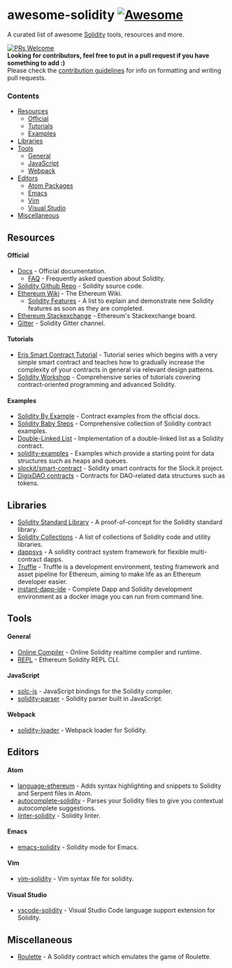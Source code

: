 # awesome-solidity [![Awesome](https://cdn.rawgit.com/sindresorhus/awesome/d7305f38d29fed78fa85652e3a63e154dd8e8829/media/badge.svg)](https://github.com/sindresorhus/awesome)

A curated list of awesome [Solidity](https://en.wikipedia.org/wiki/Solidity) tools, resources and more.

[![PRs Welcome](https://img.shields.io/badge/PRs-welcome-brightgreen.svg?style=flat-square)](http://makeapullrequest.com)  
**Looking for contributors, feel free to put in a pull request if you have something to add :)**  
Please check the [contribution guidelines](CONTRIBUTING.md) for info on formatting and writing pull requests.

### Contents
- [Resources](#resources)
    - [Official](#official)
    - [Tutorials](#tutorials)
    - [Examples](#examples)
- [Libraries](#libraries)
- [Tools](#tools)
    - [General](#general)
    - [JavaScript](#javascript)
    - [Webpack](#webpack)
- [Editors](#editors)
    - [Atom Packages](#atom-packages)
    - [Emacs](#emacs)
    - [Vim](#vim)
    - [Visual Studio](#visual-studio)
- [Miscellaneous](#miscellaneous)


## Resources
#### Official
- [Docs](http://solidity.readthedocs.io/en/latest/) - Official documentation.
    - [FAQ](http://solidity.readthedocs.io/en/latest/frequently-asked-questions.html) - Frequently asked question about Solidity.
- [Solidity Github Repo](https://github.com/ethereum/solidity/) - Solidity source code.
- [Ethereum Wiki](https://github.com/ethereum/wiki) - The Ethereum Wiki.
    - [Solidity Features](https://github.com/ethereum/wiki/wiki/Solidity-Features) - A list to explain and demonstrate new Solidity features as soon as they are completed.
- [Ethereum Stackexchange](https://ethereum.stackexchange.com/) - Ethereum's Stackexchange board.
- [Gitter](https://gitter.im/ethereum/solidity/) - Solidity Gitter channel.

#### Tutorials
- [Eris Smart Contract Tutorial](https://docs.erisindustries.com/tutorials/solidity/solidity-1/) - Tutorial series which begins with a very simple smart contract and teaches how to gradually increase the complexity of your contracts in general via relevant design patterns.
- [Solidity Workshop](https://github.com/androlo/solidity-workshop) - Comprehensive series of tutorials covering contract-oriented programming and advanced Solidity.

#### Examples
- [Solidity By Example](http://solidity.readthedocs.io/en/latest/solidity-by-example.html) - Contract examples from the official docs.
- [Solidity Baby Steps](https://github.com/fivedogit/solidity-baby-steps) - Comprehensive collection of Solidity contract examples.
- [Double-Linked List](https://github.com/o0ragman0o/ll/blob/master/LinkedList.sol) - Implementation of a double-linked list as a Solidity contract.
- [solidity-examples](https://github.com/chriseth/solidity-examples) - Examples which provide a starting point for data structures such as heaps and queues.
- [slockit/smart-contract](https://github.com/slockit/smart-contract) - Solidity smart contracts for the Slock.it project.
- [DigixDAO contracts](https://github.com/DigixGlobal/digixdao-contracts/tree/master/contracts) - Contracts for DAO-related data structures such as tokens.


## Libraries
- [Solidity Standard Library](https://github.com/ethereum/wiki/blob/master/Solidity-standard-library.md) - A proof-of-concept for the Solidity standard library.
- [Solidity Collections](https://github.com/ethereum/wiki/wiki/Solidity-Collections) - A list of collections of Solidity code and utility libraries.
- [dappsys](https://github.com/nexusdev/dappsys) - A solidity contract system framework for flexible multi-contract dapps.
- [Truffle](https://github.com/ConsenSys/truffle) - Truffle is a development environment, testing framework and asset pipeline for Ethereum, aiming to make life as an Ethereum developer easier.
- [instant-dapp-ide](https://github.com/dominicwilliams/instant-dapp-ide) - Complete Dapp and Solidity development environment as a docker image you can run from command line.


## Tools
#### General
- [Online Compiler](https://ethereum.github.io/browser-solidity/#version=soljson-latest.js) - Online Solidity realtime compiler and runtime.
- [REPL](https://github.com/raineorshine/solidity-repl) - Ethereum Solidity REPL CLI.

#### JavaScript
- [solc-js](https://github.com/ethereum/solc-js) - JavaScript bindings for the Solidity compiler.
- [solidity-parser](https://github.com/ConsenSys/solidity-parser) - Solidity parser built in JavaScript.

#### Webpack
- [solidity-loader](https://github.com/jeffscottward/solidity-loader) - Webpack loader for Solidity.

## Editors
#### Atom
- [language-ethereum](https://atom.io/packages/language-ethereum) - Adds syntax highlighting and snippets to Solidity and Serpent files in Atom.
- [autocomplete-solidity](https://atom.io/packages/autocomplete-solidity) - Parses your Solidity files to give you contextual autocomplete suggestions.
- [linter-solidity](https://atom.io/packages/linter-solidity) - Solidity linter.

#### Emacs
- [emacs-solidity](https://github.com/ethereum/emacs-solidity) - Solidity mode for Emacs.

#### Vim
- [vim-solidity](https://github.com/tomlion/vim-solidity) - Vim syntax file for solidity.

#### Visual Studio
- [vscode-solidity](https://github.com/juanfranblanco/vscode-solidity) - Visual Studio Code language support extension for Solidity.


## Miscellaneous
- [Roulette](https://github.com/retotrinkler/solidity1/tree/master/alpha) - A Solidity contract which emulates the game of Roulette.
